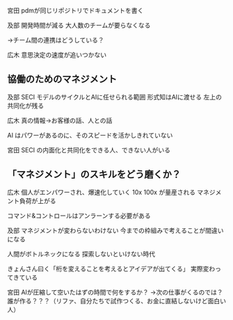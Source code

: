 ## 
宮田
pdmが同じリポジトリでドキュメントを書く


及部
開発時間が減る
大人数のチームが要らなくなる

→チーム間の連携はどうしている？

広木
意思決定の速度が追いつかない



## 協働のためのマネジメント
及部
SECI モデルのサイクルとAIに任せられる範囲
形式知はAIに渡せる
左上の共同化が残る

広木
真の情報→お客様の話、人との話

AI はパワーがあるのに、そのスピードを活かしきれていない


宮田
SECI の内面化と共同化をできる人、できない人がいる



## 「マネジメント」のスキルをどう磨くか？
広木
個人がエンパワーされ、爆速化していく
10x 100x が量産される
マネジメント負荷が上がる

コマンド&コントロールはアンラーンする必要がある


及部
マネジメントが変わらないわけない
今までの枠組みで考えることが間違いになる

人間がボトルネックになる
探索しないといけない時代

きょんさん曰く「桁を変えることを考えるとアイデアが出てくる」
実際変わってきている


宮田
AIが圧縮して空いたはずの時間で何をするか？
→次の仕事がくるのでは？誰が作る？？？（リファ、自分たちで試作つくる、お金に直結しないけど面白い人）










